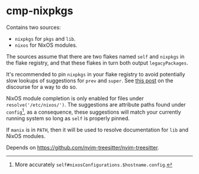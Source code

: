# cmp-nixpkgs
Contains two sources:
* `nixpkgs` for `pkgs` and `lib`.
* `nixos` for NixOS modules.

The sources assume that there are two flakes named `self` and `nixpkgs` in the flake registry, and that these flakes in turn both output `legacyPackages`.

It's recommended to pin `nixpkgs` in your flake registry to avoid potentially slow lookups of suggestions for `prev` and `super`.
See [this post](https://discourse.nixos.org/t/my-painpoints-with-flakes/9750/14) on the discourse for a way to do so.

NixOS module completion is only enabled for files under `resolve('/etc/nixos/')`.
The suggestions are attribute paths found under `config`[^1], as a consequence, these suggestions will match your currently running system so long as `self` is properly pinned.

If `manix` is in `PATH`, then it will be used to resolve documentation for `lib` and NixOS modules.

Depends on https://github.com/nvim-treesitter/nvim-treesitter.

[^1]: More accurately `self#nixosConfigurations.$hostname.config`.
